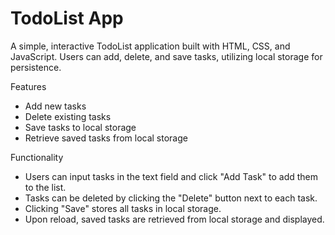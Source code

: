 # TodoList App

A simple, interactive TodoList application built with HTML, CSS, and JavaScript. Users can add, delete, and save tasks, utilizing local storage for persistence.

Features

- Add new tasks
- Delete existing tasks
- Save tasks to local storage
- Retrieve saved tasks from local storage

Functionality

- Users can input tasks in the text field and click "Add Task" to add them to the list.
- Tasks can be deleted by clicking the "Delete" button next to each task.
- Clicking "Save" stores all tasks in local storage.
- Upon reload, saved tasks are retrieved from local storage and displayed.
